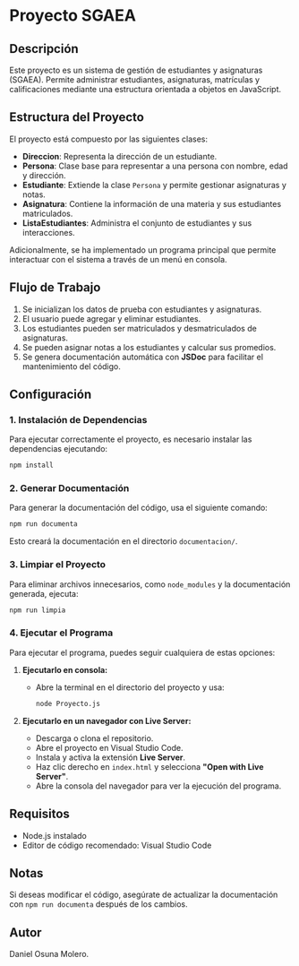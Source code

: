 # Proyecto SGAEA

## Descripción
Este proyecto es un sistema de gestión de estudiantes y asignaturas (SGAEA). Permite administrar estudiantes, asignaturas, matrículas y calificaciones mediante una estructura orientada a objetos en JavaScript.

## Estructura del Proyecto

El proyecto está compuesto por las siguientes clases:

- **Direccion**: Representa la dirección de un estudiante.
- **Persona**: Clase base para representar a una persona con nombre, edad y dirección.
- **Estudiante**: Extiende la clase `Persona` y permite gestionar asignaturas y notas.
- **Asignatura**: Contiene la información de una materia y sus estudiantes matriculados.
- **ListaEstudiantes**: Administra el conjunto de estudiantes y sus interacciones.

Adicionalmente, se ha implementado un programa principal que permite interactuar con el sistema a través de un menú en consola.

## Flujo de Trabajo
1. Se inicializan los datos de prueba con estudiantes y asignaturas.
2. El usuario puede agregar y eliminar estudiantes.
3. Los estudiantes pueden ser matriculados y desmatriculados de asignaturas.
4. Se pueden asignar notas a los estudiantes y calcular sus promedios.
5. Se genera documentación automática con **JSDoc** para facilitar el mantenimiento del código.

## Configuración
### 1. Instalación de Dependencias
Para ejecutar correctamente el proyecto, es necesario instalar las dependencias ejecutando:

```bash
npm install
```

### 2. Generar Documentación
Para generar la documentación del código, usa el siguiente comando:

```bash
npm run documenta
```

Esto creará la documentación en el directorio `documentacion/`.

### 3. Limpiar el Proyecto
Para eliminar archivos innecesarios, como `node_modules` y la documentación generada, ejecuta:

```bash
npm run limpia
```

### 4. Ejecutar el Programa
Para ejecutar el programa, puedes seguir cualquiera de estas opciones:

1. **Ejecutarlo en consola:**
   - Abre la terminal en el directorio del proyecto y usa:
     ```bash
     node Proyecto.js
     ```

2. **Ejecutarlo en un navegador con Live Server:**
   - Descarga o clona el repositorio.
   - Abre el proyecto en Visual Studio Code.
   - Instala y activa la extensión **Live Server**.
   - Haz clic derecho en `index.html` y selecciona **"Open with Live Server"**.
   - Abre la consola del navegador para ver la ejecución del programa.

## Requisitos
- Node.js instalado
- Editor de código recomendado: Visual Studio Code

## Notas
Si deseas modificar el código, asegúrate de actualizar la documentación con `npm run documenta` después de los cambios.

## Autor
Daniel Osuna Molero.

